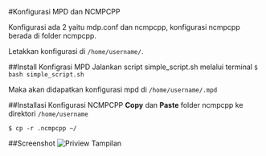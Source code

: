 #Konfigurasi MPD dan NCMPCPP

Konfigurasi ada 2 yaitu mdp.conf dan ncmpcpp, konfigurasi ncmpcpp berada di folder ncmpcpp.

Letakkan konfigurasi di ```/home/username/```.

##Install Konfigrasi MPD
Jalankan script simple_script.sh melalui terminal
``` $ bash simple_script.sh ```

Maka akan didapatkan konfigurasi mpd di ```/home/username/.mpd```

##Installasi Konfigurasi NCMPCPP
**Copy** dan **Paste** folder ncmpcpp ke direktori ```/home/username```

```$ cp -r .ncmpcpp ~/```

##Screenshot
![Priview Tampilan](/screenshot/screenshoot_mpd.png)
